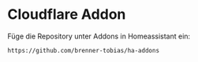 # Cloudflare Addon

Füge die Repository unter Addons in Homeassistant ein:

```
https://github.com/brenner-tobias/ha-addons
```
